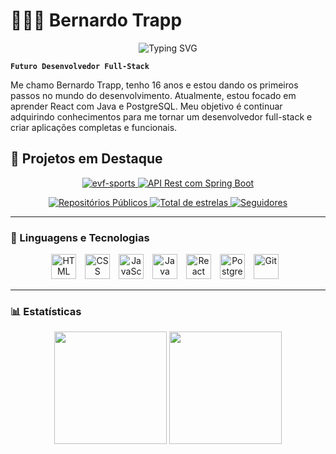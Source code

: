 # 👨🏽‍💻 Bernardo Trapp

<p align="center">
  <img src="https://readme-typing-svg.demolab.com?font=Fira+Code&weight=500&size=24&pause=1000&color=33A2FF&center=true&vCenter=true&width=435&lines=Bem-vindo+ao+meu+perfil!;Espero+que+Goste!;101010" alt="Typing SVG" />
</p>

**`Futuro Desenvolvedor Full-Stack`**

Me chamo Bernardo Trapp, tenho 16 anos e estou dando os primeiros passos no mundo do desenvolvimento. Atualmente, estou focado em aprender React com Java e PostgreSQL. Meu objetivo é continuar adquirindo conhecimentos para me tornar um desenvolvedor full-stack e criar aplicações completas e funcionais.

## 🚀 Projetos em Destaque

<p align="center">
  <a href="https://github.com/StitchJaooo/evf-sports">
    <img src="https://github-readme-stats.vercel.app/api/pin/?username=StitchJaooo&repo=evf-sports&theme=tokyonight" alt="evf-sports" />
  </a>
  <a href="https://github.com/berTrapp/API-Rest-com-Spring-Boot">
    <img src="https://github-readme-stats.vercel.app/api/pin/?username=berTrapp&repo=API-Rest-com-Spring-Boot&theme=tokyonight" alt="API Rest com Spring Boot" />
  </a>
</p>

<p align="center">
  <a href="https://github.com/berTrapp?tab=repositories">
    <img alt="Repositórios Públicos" src="https://img.shields.io/badge/Repositórios-5-%2333A2FF?style=for-the-badge&logo=github" />
  </a>
  <a href="https://github.com/berTrapp?tab=repositories&sort=stargazers">
    <img alt="Total de estrelas" title="Total de estrelas GitHub" src="https://custom-icon-badges.demolab.com/github/stars/berTrapp?color=55960c&style=for-the-badge&labelColor=488207&logo=star&label=estrelas" />
  </a>
  <a href="https://github.com/berTrapp?tab=followers">
    <img alt="Seguidores" title="Me siga no GitHub" src="https://custom-icon-badges.demolab.com/github/followers/berTrapp?color=236ad3&labelColor=1155ba&style=for-the-badge&logo=github&label=Seguidores&logoColor=white" />
  </a>
</p>

---

### 🤖 Linguagens e Tecnologias

<p align="center">
  <img alt="HTML" title="HTML" width="40px" style="margin-right: 10px;" src="https://cdn.jsdelivr.net/gh/devicons/devicon@latest/icons/html5/html5-original.svg" />
  <img alt="CSS" title="CSS" width="40px" style="margin-right: 10px;" src="https://cdn.jsdelivr.net/gh/devicons/devicon@latest/icons/css3/css3-original.svg" />
  <img alt="JavaScript" title="JavaScript" width="40px" style="margin-right: 10px;" src="https://cdn.jsdelivr.net/gh/devicons/devicon@latest/icons/javascript/javascript-original.svg" />
  <img alt="Java" title="Java" width="40px" style="margin-right: 10px;" src="https://cdn.jsdelivr.net/gh/devicons/devicon@latest/icons/java/java-original.svg" />
  <img alt="React" title="React" width="40px" style="margin-right: 10px;" src="https://cdn.jsdelivr.net/gh/devicons/devicon@latest/icons/react/react-original.svg" />
  <img alt="PostgreSQL" title="PostgreSQL" width="40px" style="margin-right: 10px;" src="https://cdn.jsdelivr.net/gh/devicons/devicon@latest/icons/postgresql/postgresql-original.svg" />
  <img alt="Git" title="Git" width="40px" style="margin-right: 10px;" src="https://cdn.jsdelivr.net/gh/devicons/devicon@latest/icons/git/git-original.svg" />
</p>

---

### 📊 Estatísticas

<div align="center">
  <img height="180em" src="https://github-readme-stats.vercel.app/api?username=berTrapp&show_icons=true&theme=tokyonight&include_all_commits=true&locale=pt-br" />
  <img height="180em" src="https://github-readme-stats.vercel.app/api/top-langs/?username=berTrapp&theme=tokyonight&layout=compact&custom_title=Tecnologias&langs_count=6" />
</div>
